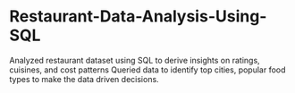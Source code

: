 # Restaurant-Data-Analysis-Using-SQL
Analyzed restaurant dataset using SQL to derive insights on ratings, cuisines, and cost patterns Queried data to identify top cities, popular food types to make the data driven decisions.
